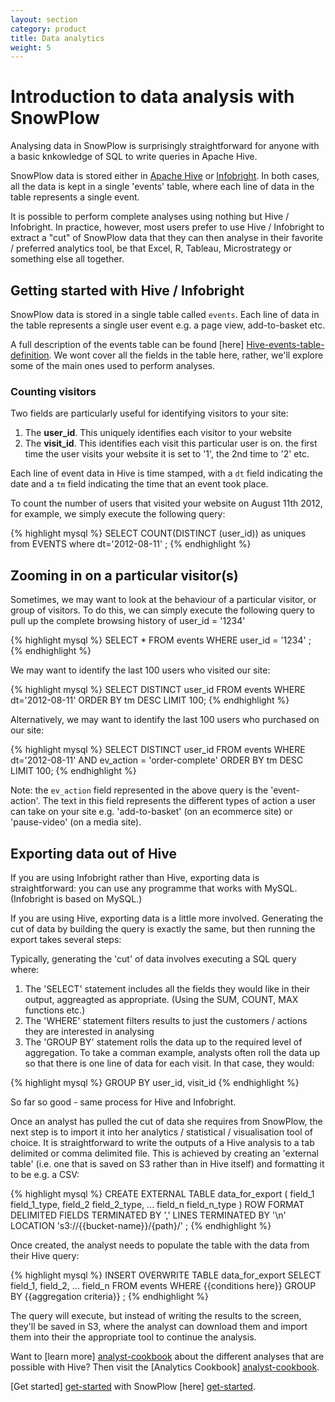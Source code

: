 ```yaml
---
layout: section
category: product
title: Data analytics 
weight: 5
---
```


# Introduction to data analysis with SnowPlow

Analysing data in SnowPlow is surprisingly straightforward for anyone with a basic knkowledge of SQL to write queries in Apache Hive. 

SnowPlow data is stored either in [Apache Hive][hive] or [Infobright][infobright]. In both cases, all the data is kept in a single 'events' table, where each line of data in the table represents a single event.

It is possible to perform complete analyses using nothing but Hive / Infobright. In practice, however, most users prefer to use Hive / Infobright to extract a "cut" of SnowPlow data that they can then analyse in their favorite / preferred analytics tool, be that Excel, R, Tableau, Microstrategy or something else all together.

## Getting started with Hive / Infobright

SnowPlow data is stored in a single table called `events`. Each line of data in the table represents a single user event e.g. a page view, add-to-basket etc.

A full description of the events table can be found [here] [Hive-events-table-definition]. We wont cover all the fields in the table here, rather, we'll explore some of the main ones used to perform analyses.

### Counting visitors

Two fields are particularly useful for identifying visitors to your site:

1. The **user_id**. This uniquely identifies each visitor to your website
2. The **visit_id**. This identifies each visit this particular user is on. the first time the user visits your website it is set to '1', the 2nd time to '2' etc.

Each line of event data in Hive is time stamped, with a `dt` field indicating the date and a `tm` field indicating the time that an event took place.

To count the number of users that visited your website on August 11th 2012, for example, we simply execute the following query:

{% highlight mysql %}
SELECT COUNT(DISTINCT (user_id)) as uniques
from EVENTS
where dt='2012-08-11' ;
{% endhighlight %}

## Zooming in on a particular visitor(s)

Sometimes, we may want to look at the behaviour of a particular visitor, or group of visitors. To do this, we can simply execute the following query to pull up the complete browsing history of user_id = '1234'

{% highlight mysql %}
SELECT * FROM events
WHERE user_id = '1234' ;
{% endhighlight %}


We may want to identify the last 100 users who visited our site:

{% highlight mysql %}
SELECT DISTINCT user_id 
FROM events
WHERE dt='2012-08-11'
ORDER BY tm DESC 
LIMIT 100;
{% endhighlight %}

Alternatively, we may want to identify the last 100 users who purchased on our site:

{% highlight mysql %}
SELECT DISTINCT user_id
FROM events
WHERE dt='2012-08-11'
AND ev_action = 'order-complete'
ORDER BY tm DESC
LIMIT 100;
{% endhighlight %}

Note: the `ev_action` field represented in the above query is the 'event-action'. The text in this field represents the different types of action a user can take on your site e.g. 'add-to-basket' (on an ecommerce site) or 'pause-video' (on a media site).

## Exporting data out of Hive

If you are using Infobright rather than Hive, exporting data is straightforward: you can use any programme that works with MySQL. (Infobright is based on MySQL.)

If you are using Hive, exporting data is a little more involved. Generating the cut of data by building the query is exactly the same, but then running the export takes several steps:

Typically, generating the 'cut' of data involves executing a SQL query where:

1. The 'SELECT' statement includes all the fields they would like in their output, aggreagted as appropriate. (Using the SUM, COUNT, MAX functions etc.)
2. The 'WHERE' statement filters results to just the customers / actions they are interested in analysing
3. The 'GROUP BY' statement rolls the data up to the required level of aggregation. To take a comman example, analysts often roll the data up so that there is one line of data for each visit. In that case, they would:

{% highlight mysql %}
GROUP BY user_id, visit_id 
{% endhighlight %}

So far so good - same process for Hive and Infobright.

Once an analyst has pulled the cut of data she requires from SnowPlow, the next step is to import it into her analytics / statistical / visualisation tool of choice. It is straightforward to write the outputs of a Hive analysis to a tab delimited or comma delimited file. This is achieved by creating an 'external table' (i.e. one that is saved on S3 rather than in Hive itself) and formatting it to be e.g. a CSV:

{% highlight mysql %}
CREATE EXTERNAL TABLE data_for_export (
	field_1 field_1_type, 
	field_2 field_2_type,
	...
	field_n field_n_type
) ROW FORMAT DELIMITED
FIELDS TERMINATED BY ','
LINES TERMINATED BY '\n'
LOCATION 's3://{{bucket-name}}/{path}/' ;
{% endhighlight %}

Once created, the analyst needs to populate the table with the data from their Hive query:

{% highlight mysql %}
INSERT OVERWRITE TABLE data_for_export
SELECT
	field_1, 
	field_2,
	...
	field_n
FROM events
WHERE {{conditions here}}
GROUP BY {{aggregation criteria}} ;
{% endhighlight %}

The query will execute, but instead of writing the results to the screen, they'll be saved in S3, where the analyst can download them and import them into their the appropriate tool to continue the analysis.

Want to [learn more] [analyst-cookbook] about the different analyses that are possible with Hive? Then visit the [Analytics Cookbook] [analyst-cookbook].

[Get started] [get-started] with SnowPlow [here] [get-started].

[Hive-events-table-definition]: /analytics/snowplow-table-structure.html
[analyst-cookbook]: /analytics/index.html
[get-started]: get-started.html
[hive]: http://hive.apache.org/
[infobright]: http://www.infobright.org/